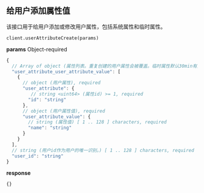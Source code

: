 ## 给用户添加属性值

该接口用于给用户添加或修改用户属性，包括系统属性和临时属性。

`client.userAttributeCreate(params)`

**params** Object-required

```js
{
  // Array of object (属性列表。重复创建的用户属性会被覆盖。临时属性默认30min有效期。) non-empty
  "user_attribute_user_attribute_value": [
    {
      // object (用户属性), required
      "user_attribute": {
         // string <uint64> (属性id) >= 1, required
        "id": "string"
      },
      // object (用户属性值), required
      "user_attribute_value": {
        // string (属性值) [ 1 .. 128 ] characters, required
        "name": "string"
      }
    }
  ],
  // string (用户id作为用户的唯一识别。) [ 1 .. 128 ] characters, required
  "user_id": "string"
}
```



**response**

```
{}
```